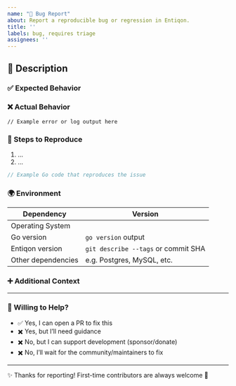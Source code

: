 ```yaml
---
name: "🐛 Bug Report"
about: Report a reproducible bug or regression in Entiqon.
title: ''
labels: bug, requires triage
assignees: ''
---
```


## 📝 Description

<!-- A clear and concise description of the problem. -->

### ✅ Expected Behavior
<!-- What did you expect to happen? -->

### ❌ Actual Behavior
<!-- What actually happened? If applicable, include error output in code blocks. -->

```text
// Example error or log output here
```

### 🧩 Steps to Reproduce

<!-- Provide a minimal, complete, verifiable example (MCVE). -->

1. …
2. …

```go
// Example Go code that reproduces the issue
```

### 🌍 Environment

| Dependency          | Version  |
| ------------------- | -------- |
| Operating System    |          |
| Go version          | `go version` output |
| Entiqon version     | `git describe --tags` or commit SHA |
| Other dependencies  | e.g. Postgres, MySQL, etc. |

### ➕ Additional Context
<!-- Add any other context about the problem here. -->

---

### 🙋 Willing to Help?

- ✅ Yes, I can open a PR to fix this  
- ✖️ Yes, but I’ll need guidance  
- ✖️ No, but I can support development (sponsor/donate)  
- ✖️ No, I’ll wait for the community/maintainers to fix  

---

✨ Thanks for reporting! First-time contributors are always welcome 🙌
